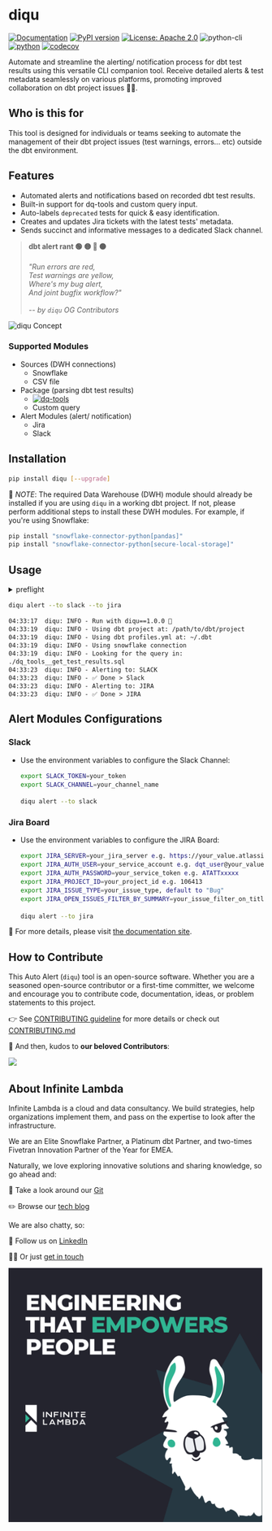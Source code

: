 # diqu

[![Documentation](https://img.shields.io/badge/Documentation-Check%20it%20out%20📖-blue?style=flat)](https://diqu.iflambda.com/latest/)
[![PyPI version](https://badge.fury.io/py/diqu.svg)](https://pypi.org/project/diqu/)
[![License: Apache 2.0](https://img.shields.io/badge/License-Apache--2.0-yellow.svg)](https://opensource.org/license/apache-2-0/)
![python-cli](https://img.shields.io/badge/CLI-Python-FFCE3E?labelColor=14354C&logo=python&logoColor=white)
[![python](https://img.shields.io/badge/Python-3.9|3.10|3.11-3776AB.svg?style=flat&logo=python&logoColor=white)](https://www.python.org)
[![codecov](https://codecov.io/gh/infinitelambda/diqu/graph/badge.svg?token=JUO2ASNQEB)](https://codecov.io/gh/infinitelambda/diqu)

Automate and streamline the alerting/ notification process for dbt test results using this versatile CLI companion tool. Receive detailed alerts & test metadata seamlessly on various platforms, promoting improved collaboration on dbt project issues 🐞🚀.

## Who is this for

This tool is designed for individuals or teams seeking to automate the management of their dbt project issues (test warnings, errors... etc) outside the dbt environment.

## Features

- Automated alerts and notifications based on recorded dbt test results.
- Built-in support for dq-tools and custom query input.
- Auto-labels `deprecated` tests for quick & easy identification.
- Creates and updates Jira tickets with the latest tests' metadata.
- Sends succinct and informative messages to a dedicated Slack channel.

> **dbt alert rant 🟢 🟡 🔴 ⚫** </br></br>
> _"Run errors are red,_</br>
> _Test warnings are yellow,_</br>
> _Where's my bug alert,_</br>
> _And joint bugfix workflow?"_</br></br>
> _-- by `diqu` OG Contributors_ </br>

<img src="./docs/assets/img/diqu_concept.jpeg" alt="diqu Concept"> <!-- markdownlint-disable no-inline-html -->

### Supported Modules

- Sources (DWH connections)
  - Snowflake
  - CSV file
- Package (parsing dbt test results)
  - [![dq-tools](https://img.shields.io/badge/dq--tools-hub-FF694B?logo=dbt&logoColor=FF694B)](https://hub.getdbt.com/infinitelambda/dq_tools)
  - Custom query
- Alert Modules (alert/ notification)
  - Jira
  - Slack

## Installation

```bash
pip install diqu [--upgrade]
```

📓 _NOTE_: The required Data Warehouse (DWH) module should already be installed if you are using `diqu` in a working dbt project. If not, please perform additional steps to install these DWH modules.
For example, if you're using Snowflake:

```bash
pip install "snowflake-connector-python[pandas]"
pip install "snowflake-connector-python[secure-local-storage]"
```

## Usage

<details> <!-- markdownlint-disable no-inline-html -->
  <summary>preflight</summary>

  ```bash
  # define the query params
  export ISSUE_DEPRECATED_WINDOW_IN_DAYS=your_issue_deprecation_time_in_day, default to "3"
  export ISSUE_UPDATE_WINDOW_IN_DAYS=your_issue_historical_data_update_window_in_days, default to "14"

  # build dq-tools log table
  dbt run -s dq_tools
  ```

</details>

  ```bash
  diqu alert --to slack --to jira
  ```

```log
04:33:17  diqu: INFO - Run with diqu==1.0.0 🏃
04:33:19  diqu: INFO - Using dbt project at: /path/to/dbt/project
04:33:19  diqu: INFO - Using dbt profiles.yml at: ~/.dbt
04:33:19  diqu: INFO - Using snowflake connection
04:33:19  diqu: INFO - Looking for the query in: ./dq_tools__get_test_results.sql
04:33:23  diqu: INFO - Alerting to: SLACK
04:33:23  diqu: INFO - ✅ Done > Slack
04:33:23  diqu: INFO - Alerting to: JIRA
04:33:23  diqu: INFO - ✅ Done > JIRA
```

## Alert Modules Configurations

### Slack

- Use the environment variables to configure the Slack Channel:

    ```bash
    export SLACK_TOKEN=your_token
    export SLACK_CHANNEL=your_channel_name
    
    diqu alert --to slack
    ```

### Jira Board

- Use the environment variables to configure the JIRA Board:

    ```bash
    export JIRA_SERVER=your_jira_server e.g. https://your_value.atlassian.net/
    export JIRA_AUTH_USER=your_service_account e.g. dqt_user@your_value.com
    export JIRA_AUTH_PASSWORD=your_service_token e.g. ATATTxxxxx
    export JIRA_PROJECT_ID=your_project_id e.g. 106413
    export JIRA_ISSUE_TYPE=your_issue_type, default to "Bug"
    export JIRA_OPEN_ISSUES_FILTER_BY_SUMMARY=your_issue_filter_on_title, default to "dq-tools"

    diqu alert --to jira
    ```

📖 For more details, please visit [the documentation site](https://diqu.iflambda.com/latest/).

## How to Contribute

This Auto Alert (`diqu`) tool is an open-source software. Whether you are a seasoned open-source contributor or a first-time committer, we welcome and encourage you to contribute code, documentation, ideas, or problem statements to this project.

👉 See [CONTRIBUTING guideline](https://diqu.iflambda.com/latest/nav/dev/contributing.html) for more details or check out [CONTRIBUTING.md](./CONTRIBUTING.md)

🌟 And then, kudos to **our beloved Contributors**:

<a href="https://github.com/infinitelambda/diqu/graphs/contributors">
  <img src="https://contrib.rocks/image?repo=infinitelambda/diqu" />
</a>

## About Infinite Lambda

Infinite Lambda is a cloud and data consultancy. We build strategies, help organizations implement them, and pass on the expertise to look after the infrastructure.

We are an Elite Snowflake Partner, a Platinum dbt Partner, and two-times Fivetran Innovation Partner of the Year for EMEA.

Naturally, we love exploring innovative solutions and sharing knowledge, so go ahead and:

🔧 Take a look around our [Git](https://github.com/infinitelambda)

✏️ Browse our [tech blog](https://infinitelambda.com/category/tech-blog/)

We are also chatty, so:

👀 Follow us on [LinkedIn](https://www.linkedin.com/company/infinite-lambda/)

👋🏼 Or just [get in touch](https://infinitelambda.com/contacts/)

[<img src="https://raw.githubusercontent.com/infinitelambda/cdn/1.0.0/general/images/GitHub-About-Section-1080x1080.png" alt="About IL" width="500">](https://infinitelambda.com/)
